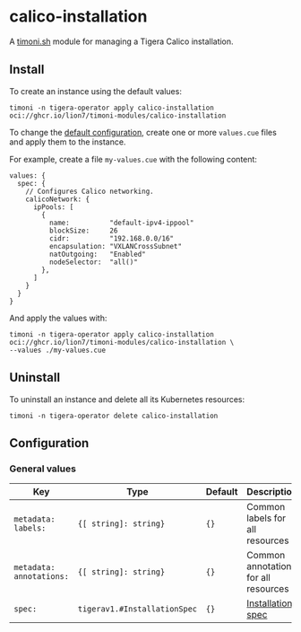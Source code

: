 # calico-installation

A [timoni.sh](http://timoni.sh) module for managing a Tigera Calico installation.

## Install

To create an instance using the default values:

```shell
timoni -n tigera-operator apply calico-installation oci://ghcr.io/lion7/timoni-modules/calico-installation
```

To change the [default configuration](#configuration),
create one or more `values.cue` files and apply them to the instance.

For example, create a file `my-values.cue` with the following content:

```cue
values: {
  spec: {
    // Configures Calico networking.
    calicoNetwork: {
      ipPools: [
        {
          name:          "default-ipv4-ippool"
          blockSize:     26
          cidr:          "192.168.0.0/16"
          encapsulation: "VXLANCrossSubnet"
          natOutgoing:   "Enabled"
          nodeSelector:  "all()"
        },
      ]
    }
  }
}
```

And apply the values with:

```shell
timoni -n tigera-operator apply calico-installation oci://ghcr.io/lion7/timoni-modules/calico-installation \
--values ./my-values.cue
```

## Uninstall

To uninstall an instance and delete all its Kubernetes resources:

```shell
timoni -n tigera-operator delete calico-installation
```

## Configuration

### General values

| Key                      | Type                         | Default | Description                                                                          |
|--------------------------|------------------------------|---------|--------------------------------------------------------------------------------------|
| `metadata: labels:`      | `{[ string]: string}`        | `{}`    | Common labels for all resources                                                      |
| `metadata: annotations:` | `{[ string]: string}`        | `{}`    | Common annotations for all resources                                                 |
| `spec:`                  | `tigerav1.#InstallationSpec` | `{}`    | [Installation spec](https://docs.tigera.io/calico/latest/reference/installation/api) |
